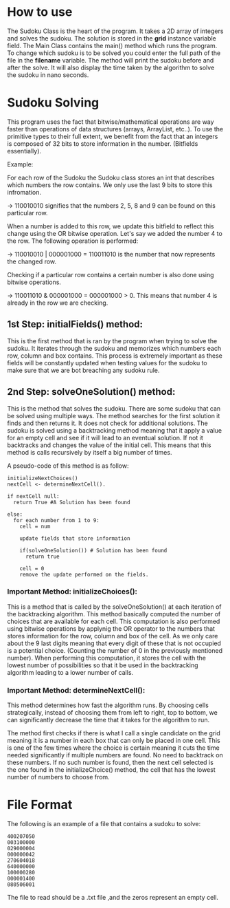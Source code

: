 # How to use
The Sudoku Class is the heart of the program. It takes a 2D array of integers and solves the sudoku. The solution is stored in the <b>grid</b> instance variable field.
The Main Class contains the main() method which runs the program. To change which sudoku is to be solved you could enter the full path of the file in the <b>filename</b> variable.
The method will print the sudoku before and after the solve. It will also display the time taken by the algorithm to solve the sudoku in nano seconds.

# Sudoku Solving
This program uses the fact that bitwise/mathematical operations are way faster than operations of data structures (arrays, ArrayList, etc..).
To use the primitive types to their full extent, we benefit from the fact that an integers is composed of 32 bits to store information in the number. (Bitfields essentially).

Example:

For each row of the Sudoku the Sudoku class stores an int that describes which numbers the row contains. We only use the last 9 bits to store this infromation.

-> 110010010 signifies that the numbers 2, 5, 8 and 9 can be found on this particular row.

When a number is added to this row, we update this bitfield to reflect this change using the OR bitwise operation. Let's say we added the number 4 to the row. The following operation is performed:

-> 110010010 | 000001000 = 110011010 is the number that now represents the changed row.

Checking if a particular row contains a certain number is also done using bitwise operations.

-> 110011010 & 000001000 = 000001000 > 0. This means that number 4 is already in the row we are checking.

## 1st Step: initialFields() method:
This is the first method that is ran by the program when trying to solve the sudoku. It iterates through the sudoku and memorizes which numbers each row, column and box contains. This process is extremely important
as these fields will be constantly updated when testing values for the sudoku to make sure that we are bot breaching any sudoku rule.

## 2nd Step: solveOneSolution() method:
This is the method that solves the sudoku. There are some sudoku that can be solved using multiple ways. The method searches for the first solution it finds and then returns it. It does not check for additional solutions.
The sudoku is solved using a backtracking method meaning that it apply a value for an empty cell and see if it will lead to an eventual solution. If not it backtracks and changes the value of the initial cell.
This means that this method is calls recursively by itself a big number of times.

A pseudo-code of this method is as follow:
```
initializeNextChoices()
nextCell <- determineNextCell().

if nextCell null:
  return True #A Solution has been found

else:
  for each number from 1 to 9:
    cell = num
    
    update fields that store information
    
    if(solveOneSolution()) # Solution has been found
      return true
      
    cell = 0
    remove the update performed on the fields.
```



### Important Method: initializeChoices():
This is a method that is called by the solveOneSolution() at each iteration of the backtracking algorithm. This method basically computed the number of choices that are available 
for each cell. This computation is also performed using bitwise operations by applynig the OR operator to the numbers that stores information for the row, column and box of the cell.
As we only care about the 9 last digits meaning that every digit of these that is not occupied is a potential choice. (Counting the number of 0 in the previously mentioned number).
When performing this computation, it stores the cell with the lowest number of possibilities so that it be used in the backtracking algorithm leading to a lower number of calls.

### Important Method: determineNextCell():
This method determines how fast the algorithm runs. By choosing cells strategically, instead of choosing them from left to right, top to bottom, we can significantly decrease 
the time that it takes for the algorithm to run. 

The method first checks if there is what I call a single candidate on the grid meaning it is a number in each box that can only be placed in one cell. This is one of the few times 
where the choice is certain meaning it cuts the time needed significantly if multiple numbers are found. No need to backtrack on these numbers.
If no such number is found, then the next cell selected is the one found in the initializeChoice() method, the cell that has the lowest number of numbers to choose from.

# File Format
The following is an example of a file that contains a sudoku to solve:
```
400207050
003100000
029000004
000000042
270604018
640000000
100000280
000001400
080506001
```

The file to read should be a .txt file ,and the zeros represent an empty cell.
